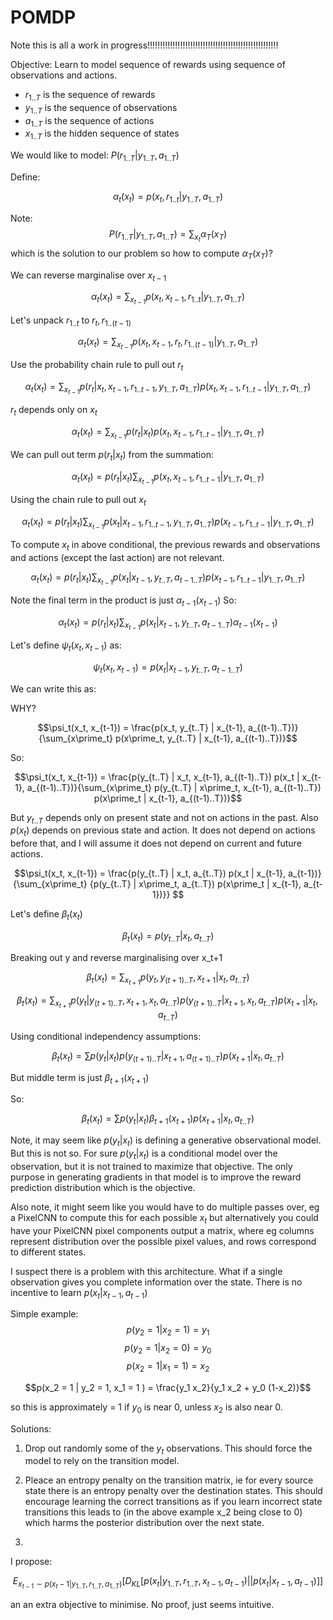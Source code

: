 # POMDP

Note this is all a work in progress!!!!!!!!!!!!!!!!!!!!!!!!!!!!!!!!!!!!!!!!!!!!!!!!!!!!

Objective: Learn to model sequence of rewards using sequence of observations and actions.

* $r_{1..T}$ is the sequence of rewards
* $y_{1..T}$ is the sequence of observations
* $a_{1..T}$ is the sequence of actions
* $x_{1..T}$ is the hidden sequence of states

We would like to model:
$P(r_{1..T} | y_{1..T}, a_{1..T})$

Define:

$$\alpha_t(x_t) = p(x_t,r_{1..t}|y_{1..T}, a_{1..T})$$

Note:
$$P(r_{1..T} | y_{1..T}, a_{1..T}) = \sum_{x_t} \alpha_T(x_T)$$
which is the solution to our problem so how to compute $\alpha_T(x_T)$?

We can reverse marginalise over $x_{t-1}$

$$\alpha_t(x_t) = \sum_{x_{t-1}} p(x_t, x_{t-1}, r_{1..t}|y_{1..T}, a_{1..T})$$

Let's unpack $r_{1..t}$ to $r_t, r_{1..(t-1)}$

$$\alpha_t(x_t) = \sum_{x_{t-1}} p(x_t, x_{t-1}, r_t, r_{1..(t-1)}|y_{1..T}, a_{1..T})$$

Use the probability chain rule to pull out $r_t$

$$\alpha_t(x_t) = \sum_{x_{t-1}} p(r_t | x_t, x_{t-1}, r_{1..t-1}, y_{1..T}, a_{1..T}) p(x_t, x_{t-1}, r_{1..t-1}|y_{1..T}, a_{1..T})$$

$r_t$ depends only on $x_t$

$$\alpha_t(x_t) = \sum_{x_{t-1}} p(r_t | x_t) p(x_t, x_{t-1}, r_{1..t-1}|y_{1..T}, a_{1..T})$$

We can pull out term $p(r_t | x_t)$ from the summation:

$$\alpha_t(x_t) = p(r_t | x_t) \sum_{x_{t-1}} p(x_t, x_{t-1}, r_{1..t-1}|y_{1..T}, a_{1..T})$$

Using the chain rule to pull out $x_t$

$$\alpha_t(x_t) = p(r_t | x_t) \sum_{x_{t-1}} p(x_t | x_{t-1}, r_{1..t-1}, y_{1..T}, a_{1..T}) p(x_{t-1}, r_{1..t-1}|y_{1..T}, a_{1..T})$$

To compute $x_t$ in above conditional, the previous rewards and observations and actions (except the last action) are not relevant.

$$\alpha_t(x_t) = p(r_t | x_t) \sum_{x_{t-1}} p(x_t | x_{t-1},  y_{t..T}, a_{t-1..T}) p(x_{t-1}, r_{1..t-1}|y_{1..T}, a_{1..T})$$

Note the final term in the product is just $\alpha_{t-1}(x_{t-1})$ So:

$$\alpha_t(x_t) = p(r_t | x_t) \sum_{x_{t-1}} p(x_t | x_{t-1},  y_{t..T}, a_{t-1..T}) \alpha_{t-1}(x_{t-1})$$

Let's define $\psi_t(x_t, x_{t-1})$ as:

$$\psi_t(x_t, x_{t-1}) = p(x_t | x_{t-1},  y_{t..T}, a_{t-1..T})$$

We can write this as:

WHY?

$$\psi_t(x_t, x_{t-1}) = \frac{p(x_t, y_{t..T} | x_{t-1}, a_{(t-1)..T})}{\sum_{x\prime_t} p(x\prime_t, y_{t..T} | x_{t-1}, a_{(t-1)..T})}$$

So:

$$\psi_t(x_t, x_{t-1}) = \frac{p(y_{t..T} | x_t, x_{t-1},  a_{(t-1)..T}) p(x_t | x_{t-1}, a_{(t-1)..T})}{\sum_{x\prime_t} p(y_{t..T} | x\prime_t, x_{t-1},  a_{(t-1)..T}) p(x\prime_t | x_{t-1}, a_{(t-1)..T})}$$

But $y_{t..T}$ depends only on present state and not on actions in the past. Also $p(x_t)$ depends on previous state and action. It does not depend on actions before that, and I will assume it does not depend on current and future actions.

$$\psi_t(x_t, x_{t-1}) = \frac{p(y_{t..T} | x_t,  a_{t..T}) p(x_t | x_{t-1}, a_{t-1})}{\sum_{x\prime_t} {p(y_{t..T} | x\prime_t,  a_{t..T}) p(x\prime_t | x_{t-1}, a_{t-1})}} $$

Let's define $\beta_t(x_t)$

$$\beta_t(x_t) = p(y_{t..T} | x_t, a_{t..T})$$

Breaking out y and reverse marginalising over x_t+1

$$\beta_t(x_t) = \sum_{x_{t+1}} p(y_t, y_{(t+1)..T}, x_{t+1} | x_t, a_{t..T})$$

$$\beta_t(x_t) = \sum_{x_{t+1}} p(y_t| y_{(t+1)..T}, x_{t+1},x_t, a_{t..T}) p(y_{(t+1)..T} | x_{t+1}, x_t, a_{t..T}) p(x_{t+1} | x_t, a_{t..T})$$

Using conditional independency assumptions:

$$\beta_t(x_t) = \sum p(y_t|x_t) p(y_{(t+1)..T} | x_{t+1}, a_{(t+1)..T}) p(x_{t+1} | x_t, a_{t..T})$$

But middle term is just $\beta_{t+1}(x_{t+1})$

So:

$$\beta_t(x_t) = \sum p(y_t|x_t) \beta_{t+1}(x_{t+1}) p(x_{t+1} | x_t, a_{t..T})$$

Note, it may seem like $p(y_t | x_t)$ is defining a generative observational model. But this is not so. For sure $p(y_t | x_t)$ is a conditional model over the observation, but it is not trained to maximize that objective. The only purpose in generating gradients in that model is to improve the reward prediction distribution which is the objective.

Also note, it might seem like you would have to do multiple passes over, eg a PixelCNN to compute this for each possible $x_t$ but alternatively you could have your PixelCNN pixel components output a matrix, where eg columns represent distribution over the possible pixel values, and rows correspond to different states.

I suspect there is a problem with this architecture. What if a single observation gives you complete information over the state. There is no incentive to learn $p(x_t | x_{t-1}, a_{t-1})$

Simple example:
$$p(y_2=1 | x_2 = 1) = y_1$$
$$p(y_2=1 | x_2 = 0) = y_0$$
$$p(x_2=1 | x_1 = 1) = x_2$$

$$p(x_2 = 1 | y_2 = 1, x_1 = 1 ) = \frac{y_1 x_2}{y_1 x_2 + y_0 (1-x_2)}$$

so this is approximately = 1 if $y_0$ is near 0, unless $x_2$ is also near 0.


Solutions:

1) Drop out randomly some of the $y_t$ observations. This should force the model to rely on the transition model.

2) Pleace an entropy penalty on the transition matrix, ie for every source state there is an entropy penalty over the destination states. This should encourage learning the correct transitions as if you learn incorrect state transitions this leads to (in the above example x_2 being close to 0) which harms the posterior distribution over the next state.

3) 

I propose:

$$E_{x_{t-1} \sim p(x_t-1 | y_{1..T}, r_{1..T}, a_{1..T})} [ D_{KL}[p(x_t | y_{1..T}, r_{1..T}, x_{t-1}, a_{t-1}) || p(x_t | x_{t-1}, a_{t-1})] ]$$

an an extra objective to minimise. No proof, just seems intuitive.
